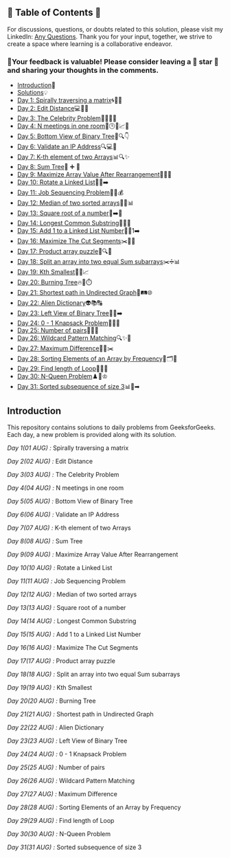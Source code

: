 ## 📜 Table of Contents 📜

For discussions, questions, or doubts related to this solution, please visit my LinkedIn: [Any Questions](https://www.linkedin.com/in/patel-hetkumar-sandipbhai-8b110525a/). Thank you for your input, together, we strive to create a space where learning is a collaborative endeavor.

### 🔮Your feedback is valuable! Please consider leaving a 🌟 star 🌟 and sharing your thoughts in the comments.

- [Introduction](https://github.com/Hunterdii/GeeksforGeeks-POTD/blob/main/README.md)📝
- [Solutions](https://github.com/Hunterdii/GeeksforGeeks-POTD/tree/main/August%202024%20GFG%20SOLUTION)💡
- [Day 1: Spirally traversing a matrix](<https://github.com/Hunterdii/GeeksforGeeks-POTD/blob/main/August%202024%20GFG%20SOLUTION/01(Aug)%20Spirally%20traversing%20a%20matrix.md>)🌀🔄📐
- [Day 2: Edit Distance](<https://github.com/Hunterdii/GeeksforGeeks-POTD/blob/main/August%202024%20GFG%20SOLUTION/02(Aug)%20Edit%20Distance.md>)💻🔧🔄
- [Day 3: The Celebrity Problem](<https://github.com/Hunterdii/GeeksforGeeks-POTD/blob/main/August%202024%20GFG%20SOLUTION/03(Aug)%20The%20Celebrity%20Problem.md>)🕵️‍♂️🎉👥
- [Day 4: N meetings in one room](<https://github.com/Hunterdii/GeeksforGeeks-POTD/blob/main/August%202024%20GFG%20SOLUTION/04(Aug)%20N%20meetings%20in%20one%20room.md>)📅🕒🏢📈📝
- [Day 5: Bottom View of Binary Tree](<https://github.com/Hunterdii/GeeksforGeeks-POTD/blob/main/August%202024%20GFG%20SOLUTION/05(Aug)%20Bottom%20View%20of%20Binary%20Tree.md>)🌳🔍👇
- [Day 6: Validate an IP Address](<https://github.com/Hunterdii/GeeksforGeeks-POTD/blob/main/August%202024%20GFG%20SOLUTION/06(Aug)%20Validate%20an%20IP%20Address.md>)🔍💻🔢
- [Day 7: K-th element of two Arrays](<https://github.com/Hunterdii/GeeksforGeeks-POTD/blob/main/August%202024%20GFG%20SOLUTION/07(Aug)%20K-th%20element%20of%20two%20Arrays.md>)📊🔍✨
- [Day 8: Sum Tree](<https://github.com/Hunterdii/GeeksforGeeks-POTD/blob/main/August%202024%20GFG%20SOLUTION/08(Aug)%20Sum%20Tree.md>)🌳 ➕ 🏡
- [Day 9: Maximize Array Value After Rearrangement](<https://github.com/Hunterdii/GeeksforGeeks-POTD/blob/main/August%202024%20GFG%20SOLUTION/09(Aug)%20Maximize%20Array%20Value%20After%20Rearrangement.md>)🔄➕🔢
- [Day 10: Rotate a Linked List](<https://github.com/Hunterdii/GeeksforGeeks-POTD/blob/main/August%202024%20GFG%20SOLUTION/10(Aug)%20Rotate%20a%20Linked%20List.md>)🔄🔗➡️
- [Day 11: Job Sequencing Problem](<https://github.com/Hunterdii/GeeksforGeeks-POTD/blob/main/August%202024%20GFG%20SOLUTION/11(Aug)%20Job%20Sequencing%20Problem.md>)💼📅💰
- [Day 12: Median of two sorted arrays](<https://github.com/Hunterdii/GeeksforGeeks-POTD/blob/main/August%202024%20GFG%20SOLUTION/12(Aug)%20Median%20of%20two%20sorted%20arrays.md>)🔢➗📊
- [Day 13: Square root of a number](<https://github.com/Hunterdii/GeeksforGeeks-POTD/blob/main/August%202024%20GFG%20SOLUTION/13(Aug)%20Square%20root%20of%20a%20number.md>)🔢➡️📐
- [Day 14: Longest Common Substring](<https://github.com/Hunterdii/GeeksforGeeks-POTD/blob/main/August%202024%20GFG%20SOLUTION/14(Aug)%20Longest%20Common%20Substring.md>)🔗📜📝
- [Day 15: Add 1 to a Linked List Number](<https://github.com/Hunterdii/GeeksforGeeks-POTD/blob/main/August%202024%20GFG%20SOLUTION/15(Aug)%20Add%201%20to%20a%20Linked%20List%20Number.md>)🔢➕1➡️
- [Day 16: Maximize The Cut Segments](<https://github.com/Hunterdii/GeeksforGeeks-POTD/blob/main/August%202024%20GFG%20SOLUTION/16(Aug)%20Maximize%20The%20Cut%20Segments.md>)✂️📏➗
- [Day 17: Product array puzzle](<https://github.com/Hunterdii/GeeksforGeeks-POTD/blob/main/August%202024%20GFG%20SOLUTION/17(Aug)%20Product%20array%20puzzle.md>)🧩🔍🤔
- [Day 18: Split an array into two equal Sum subarrays](<https://github.com/Hunterdii/GeeksforGeeks-POTD/blob/main/August%202024%20GFG%20SOLUTION/18(Aug)%20Split%20an%20array%20into%20two%20equal%20Sum%20subarrays.md>)✂️➗📊
- [Day 19: Kth Smallest](<https://github.com/Hunterdii/GeeksforGeeks-POTD/blob/main/August%202024%20GFG%20SOLUTION/19(Aug)%20Kth%20Smallest.md>)🔢🏅📈
- [Day 20: Burning Tree](<https://github.com/Hunterdii/GeeksforGeeks-POTD/blob/main/August%202024%20GFG%20SOLUTION/20(Aug)%20Burning%20Tree.md>)🔥🌳⏱️
- [Day 21: Shortest path in Undirected Graph](<https://github.com/Hunterdii/GeeksforGeeks-POTD/blob/main/August%202024%20GFG%20SOLUTION/21(Aug)%20Shortest%20path%20in%20Undirected%20Graph.md>)🚀🛤️🌐
- [Day 22: Alien Dictionary](<https://github.com/Hunterdii/GeeksforGeeks-POTD/blob/main/August%202024%20GFG%20SOLUTION/22(Aug)%20Alien%20Dictionary.md>)👽📚🔠
- [Day 23: Left View of Binary Tree](<https://github.com/Hunterdii/GeeksforGeeks-POTD/blob/main/August%202024%20GFG%20SOLUTION/23(Aug)%20Left%20View%20of%20Binary%20Tree.md>)🌳👀➡️
- [Day 24: 0 - 1 Knapsack Problem](<https://github.com/Hunterdii/GeeksforGeeks-POTD/blob/main/August%202024%20GFG%20SOLUTION/24(Aug)%200%20-%201%20Knapsack%20Problem.md>)🧳🔢💼
- [Day 25: Number of pairs](<https://github.com/Hunterdii/GeeksforGeeks-POTD/blob/main/August%202024%20GFG%20SOLUTION/25(Aug)%20Number%20of%20pairs.md>)🔢➕🔗
- [Day 26: Wildcard Pattern Matching](<https://github.com/Hunterdii/GeeksforGeeks-POTD/blob/main/August%202024%20GFG%20SOLUTION/26(Aug)%20Wildcard%20Pattern%20Matching.md>)🔍✨🎯
- [Day 27: Maximum Difference](<https://github.com/Hunterdii/GeeksforGeeks-POTD/blob/main/August%202024%20GFG%20SOLUTION/27(Aug)%20Maximum%20Difference.md>)🔀📏✂️
- [Day 28: Sorting Elements of an Array by Frequency](<https://github.com/Hunterdii/GeeksforGeeks-POTD/blob/main/August%202024%20GFG%20SOLUTION/28(Aug)%20Sorting%20Elements%20of%20an%20Array%20by%20Frequency.md>)🔢🗂️🎲
- [Day 29: Find length of Loop](<https://github.com/Hunterdii/GeeksforGeeks-POTD/blob/main/August%202024%20GFG%20SOLUTION/29(Aug)%20Find%20length%20of%20Loop.md>)🔄🌀🔗
- [Day 30: N-Queen Problem](<https://github.com/Hunterdii/GeeksforGeeks-POTD/blob/main/August%202024%20GFG%20SOLUTION/30(Aug)%20N-Queen%20Problem.md>)♟️👑♔
- [Day 31: Sorted subsequence of size 3](<https://github.com/Hunterdii/GeeksforGeeks-POTD/blob/main/August%202024%20GFG%20SOLUTION/31(Aug)%20Sorted%20subsequence%20of%20size%203.md>)📊🔢➡

## Introduction

This repository contains solutions to daily problems from GeeksforGeeks. Each day, a new problem is provided along with its solution.

_Day 1(01 AUG) :_ Spirally traversing a matrix

_Day 2(02 AUG) :_ Edit Distance

_Day 3(03 AUG) :_ The Celebrity Problem

_Day 4(04 AUG) :_ N meetings in one room

_Day 5(05 AUG) :_ Bottom View of Binary Tree

_Day 6(06 AUG) :_ Validate an IP Address

_Day 7(07 AUG) :_ K-th element of two Arrays

_Day 8(08 AUG) :_ Sum Tree

_Day 9(09 AUG) :_ Maximize Array Value After Rearrangement

_Day 10(10 AUG) :_ Rotate a Linked List

_Day 11(11 AUG) :_ Job Sequencing Problem

_Day 12(12 AUG) :_ Median of two sorted arrays

_Day 13(13 AUG) :_ Square root of a number

_Day 14(14 AUG) :_ Longest Common Substring

_Day 15(15 AUG) :_ Add 1 to a Linked List Number

_Day 16(16 AUG) :_ Maximize The Cut Segments

_Day 17(17 AUG) :_ Product array puzzle

_Day 18(18 AUG) :_ Split an array into two equal Sum subarrays

_Day 19(19 AUG) :_ Kth Smallest

_Day 20(20 AUG) :_ Burning Tree

_Day 21(21 AUG) :_ Shortest path in Undirected Graph

_Day 22(22 AUG) :_ Alien Dictionary

_Day 23(23 AUG) :_ Left View of Binary Tree

_Day 24(24 AUG) :_ 0 - 1 Knapsack Problem

_Day 25(25 AUG) :_ Number of pairs

_Day 26(26 AUG) :_ Wildcard Pattern Matching

_Day 27(27 AUG) :_ Maximum Difference

_Day 28(28 AUG) :_ Sorting Elements of an Array by Frequency

_Day 29(29 AUG) :_ Find length of Loop

_Day 30(30 AUG) :_ N-Queen Problem

_Day 31(31 AUG) :_ Sorted subsequence of size 3
